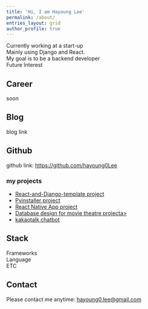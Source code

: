 ```yaml
---
title: 'Hi, I am Hayoung Lee'
permalink: /about/
entries_layout: grid
author_profile: true
---
```

Currently working at a start-up <br/>
Mainly using Django and React. <br/>
My goal is to be a backend developer <br/>
Future Interest

## Career
soon

## Blog
blog link

## Github 
github link: https://github.com/hayoung0Lee

### my projects
<ul>
  <li><a href="/portfolio/2020-09-06-React-and-Django/">React-and-Django-template project</a></li>
  <li><a href="/portfolio/2020-09-06-pyinstaller-pj/">Pyinstaller project</a></li>
  <li><a href="/portfolio/2020-09-06-react-native-app/">React Native App project</a></li>
  <li><a href="/portfolio/2020-09-06-movie-project/">Database design for movie theatre projecta></li>
  <li><a href="/portfolio/2020-09-06-kakaochatbot/">kakaotalk chatbot</a></li>
</ul>

## Stack
Frameworks <br/>
Language <br/>
ETC <br/>

## Contact
Please contact me anytime: hayoung0.lee@gmail.com

